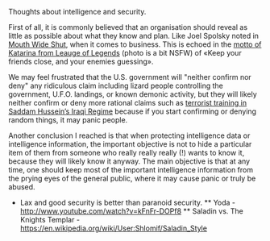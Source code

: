 Thoughts about intelligence and security.

First of all, it is commonly believed that an organisation should reveal as little as possible about what they know and plan. Like Joel Spolsky noted in [Mouth Wide Shut](http://www.joelonsoftware.com/articles/MouthWideShut.html), when it comes to business. This is echoed in the [motto of Katarina from Leauge of Legends](https://imgur.com/gallery/JN2ybKX) (photo is a bit NSFW) of «Keep your friends close, and your enemies guessing».

We may feel frustrated that the U.S. government will "neither confirm nor deny" any ridiculous claim including lizard people controlling the government, U.F.O. landings, or known demonic activity, but they will likely neither confirm or deny more rational claims such as [terrorist training in Saddam Hussein’s Iraqi Regime](http://shlomif.livejournal.com/tag/iraq) because if you start confirming or denying random things, it may panic people.

Another conclusion I reached is that when protecting intelligence data or intelligence information, the important objective is not to hide a particular item of them from someone who really really really (!) wants to know it, because they will likely know it anyway. The main objective is that at any time, one should keep most of the important intelligence information from the prying eyes of the general public, where it may cause panic or truly be abused.

* Lax and good security is better than paranoid security.
** Yoda - http://www.youtube.com/watch?v=kFnFr-DOPf8 
** Saladin vs. The Knights Templar - https://en.wikipedia.org/wiki/User:Shlomif/Saladin_Style